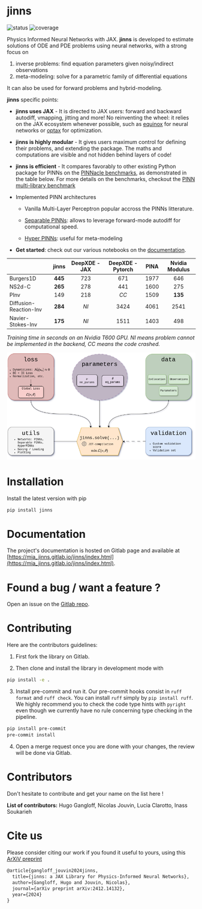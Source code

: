 jinns
=====

![status](https://gitlab.com/mia_jinns/jinns/badges/main/pipeline.svg) ![coverage](https://gitlab.com/mia_jinns/jinns/badges/main/coverage.svg)

Physics Informed Neural Networks with JAX. **jinns** is developed to estimate solutions of ODE and PDE problems using neural networks, with a strong focus on

 1. inverse problems: find equation parameters given noisy/indirect observations
 2. meta-modeling: solve for a parametric family of differential equations

It can also be used for forward problems and hybrid-modeling.

**jinns** specific points:

- **jinns uses JAX** - It is directed to JAX users: forward and backward autodiff, vmapping, jitting and more! No reinventing the wheel: it relies on the JAX ecosystem whenever possible, such as [equinox](https://github.com/patrick-kidger/equinox/) for neural networks or [optax](https://optax.readthedocs.io/) for optimization.

- **jinns is highly modular** - It gives users maximum control for defining their problems, and extending the package. The maths and computations are visible and not hidden behind layers of code!

- **jinns is efficient** - It compares favorably to other existing Python package for PINNs on the [PINNacle benchmarks](https://github.com/i207M/PINNacle/), as demonstrated in the table below. For more details on the benchmarks, checkout the [PINN multi-library benchmark](https://gitlab.com/mia_jinns/pinn-multi-library-benchmark)

- Implemented PINN architectures
    - Vanilla Multi-Layer Perceptron popular accross the PINNs litterature.

    - [Separable PINNs](https://openreview.net/pdf?id=dEySGIcDnI): allows to leverage forward-mode autodiff for computational speed.

    - [Hyper PINNs](https://arxiv.org/pdf/2111.01008.pdf): useful for meta-modeling


- **Get started**: check out our various notebooks on the [documentation](https://mia_jinns.gitlab.io/jinns/index.html).

|  | jinns | DeepXDE - JAX | DeepXDE - Pytorch | PINA | Nvidia Modulus |
|---|:---:|:---:|:---:|:---:|:---:|
| Burgers1D | **445** | 723 | 671 | 1977 | 646 |
| NS2d-C | **265** | 278 | 441 | 1600 | 275 |
| PInv | 149 | 218 | *CC* | 1509 | **135** |
| Diffusion-Reaction-Inv | **284** | *NI* | 3424 | 4061 | 2541 |
| Navier-Stokes-Inv | **175** | *NI* | 1511 | 1403 | 498 |

*Training time in seconds on an Nvidia T600  GPU. NI means problem cannot be implemented in the backend, CC means the code crashed.*

![A diagram of jinns workflow](img/jinns-diagram.png)


# Installation

Install the latest version with pip

```bash
pip install jinns
```

# Documentation

The project's documentation is hosted on Gitlab page and available at [https://mia_jinns.gitlab.io/jinns/index.html](https://mia_jinns.gitlab.io/jinns/index.html).


# Found a bug / want a feature ?

Open an issue on the [Gitlab repo](https://gitlab.com/mia_jinns/jinns/-/issues).


# Contributing

Here are the contributors guidelines:

1. First fork the library on Gitlab.

2. Then clone and install the library in development mode with

```bash
pip install -e .
```

3. Install pre-commit and run it. Our pre-commit hooks consist in `ruff format` and `ruff check`. You can install `ruff` simply by `pip install ruff`. We highly recommend you to check the code type hints with `pyright` even though we currently have no rule concerning type checking in the pipeline.

```bash
pip install pre-commit
pre-commit install
```

 4. Open a merge request once you are done with your changes, the review will be done via Gitlab.

# Contributors

Don't hesitate to contribute and get your name on the list here !

**List of contributors:** Hugo Gangloff, Nicolas Jouvin, Lucia Clarotto, Inass Soukarieh

# Cite us

Please consider citing our work if you found it useful to yours, using this [ArXiV preprint](https://arxiv.org/abs/2412.14132)
```
@article{gangloff_jouvin2024jinns,
  title={jinns: a JAX Library for Physics-Informed Neural Networks},
  author={Gangloff, Hugo and Jouvin, Nicolas},
  journal={arXiv preprint arXiv:2412.14132},
  year={2024}
}
```
